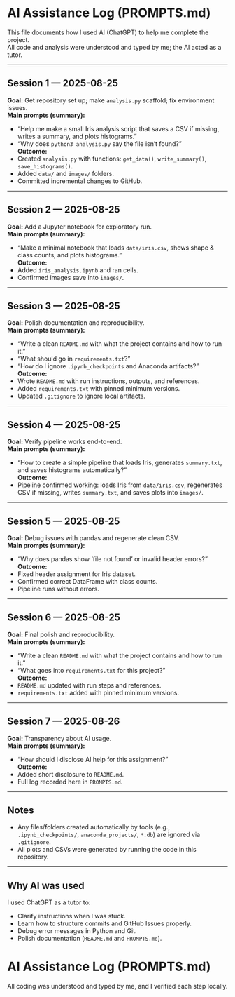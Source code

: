 # AI Assistance Log (PROMPTS.md)

This file documents how I used AI (ChatGPT) to help me complete the project.  
All code and analysis were understood and typed by me; the AI acted as a tutor.

---

## Session 1 — 2025-08-25
**Goal:** Get repository set up; make `analysis.py` scaffold; fix environment issues.  
**Main prompts (summary):**
- “Help me make a small Iris analysis script that saves a CSV if missing, writes a summary, and plots histograms.”  
- “Why does `python3 analysis.py` say the file isn’t found?”  
**Outcome:**  
- Created `analysis.py` with functions: `get_data()`, `write_summary()`, `save_histograms()`.  
- Added `data/` and `images/` folders.  
- Committed incremental changes to GitHub.

---

## Session 2 — 2025-08-25
**Goal:** Add a Jupyter notebook for exploratory run.  
**Main prompts (summary):**
- “Make a minimal notebook that loads `data/iris.csv`, shows shape & class counts, and plots histograms.”  
**Outcome:**  
- Added `iris_analysis.ipynb` and ran cells.  
- Confirmed images save into `images/`.

---

## Session 3 — 2025-08-25
**Goal:** Polish documentation and reproducibility.  
**Main prompts (summary):**
- “Write a clean `README.md` with what the project contains and how to run it.”  
- “What should go in `requirements.txt`?”  
- “How do I ignore `.ipynb_checkpoints` and Anaconda artifacts?”  
**Outcome:**  
- Wrote `README.md` with run instructions, outputs, and references.  
- Added `requirements.txt` with pinned minimum versions.  
- Updated `.gitignore` to ignore local artifacts.

---

## Session 4 — 2025-08-25
**Goal:** Verify pipeline works end-to-end.  
**Main prompts (summary):**
- “How to create a simple pipeline that loads Iris, generates `summary.txt`, and saves histograms automatically?”  
**Outcome:**  
- Pipeline confirmed working: loads Iris from `data/iris.csv`, regenerates CSV if missing, writes `summary.txt`, and saves plots into `images/`.

---

## Session 5 — 2025-08-25
**Goal:** Debug issues with pandas and regenerate clean CSV.  
**Main prompts (summary):**
- “Why does pandas show ‘file not found’ or invalid header errors?”  
**Outcome:**  
- Fixed header assignment for Iris dataset.  
- Confirmed correct DataFrame with class counts.  
- Pipeline runs without errors.

---

## Session 6 — 2025-08-25
**Goal:** Final polish and reproducibility.  
**Main prompts (summary):**
- “Write a clean `README.md` with what the project contains and how to run it.”  
- “What goes into `requirements.txt` for this project?”  
**Outcome:**  
- `README.md` updated with run steps and references.  
- `requirements.txt` added with pinned minimum versions.

---

## Session 7 — 2025-08-26
**Goal:** Transparency about AI usage.  
**Main prompts (summary):**
- “How should I disclose AI help for this assignment?”  
**Outcome:**  
- Added short disclosure to `README.md`.  
- Full log recorded here in `PROMPTS.md`.

---

## Notes
- Any files/folders created automatically by tools (e.g., `.ipynb_checkpoints/`, `anaconda_projects/`, `*.db`) are ignored via `.gitignore`.  
- All plots and CSVs were generated by running the code in this repository.

---

## Why AI was used
I used ChatGPT as a tutor to:
- Clarify instructions when I was stuck.  
- Learn how to structure commits and GitHub Issues properly.  
- Debug error messages in Python and Git.  
- Polish documentation (`README.md` and `PROMPTS.md`).

# AI Assistance Log (PROMPTS.md)
All coding was understood and typed by me, and I verified each step locally.
